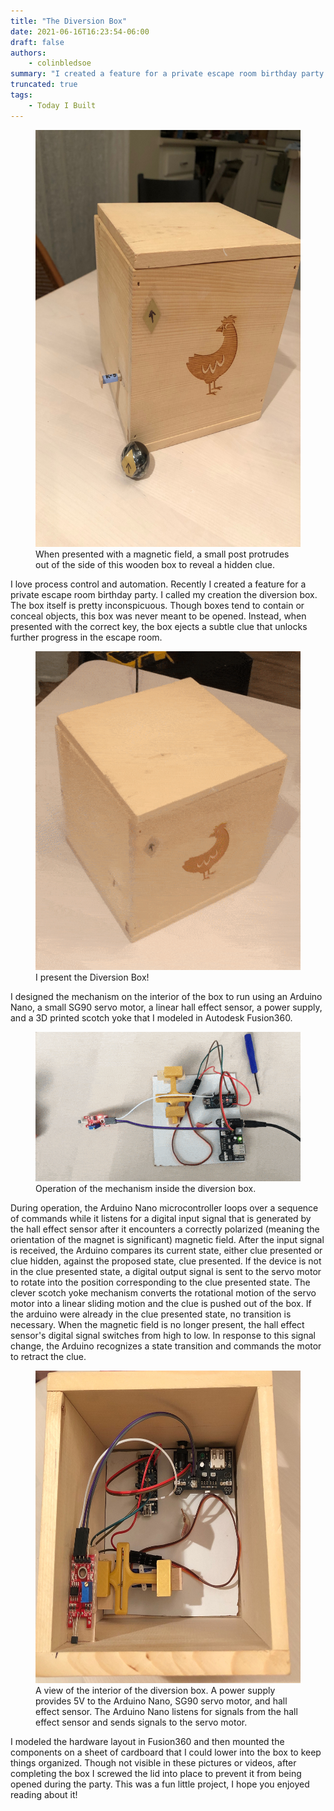 ```yaml
---
title: "The Diversion Box"
date: 2021-06-16T16:23:54-06:00
draft: false
authors:
    - colinbledsoe
summary: "I created a feature for a private escape room birthday party. I harnessed the power of an Arduino and some low voltage electronics to bring my project to life."
truncated: true
tags:
    - Today I Built
---
```


<div class="flex justify-center">
<figure class="gblog-post__figure">
    <a href="images/diversion_box.JPG">
        <img src="images/diversion_box.JPG"
            width="500"
            height="667">
    </a>
    <figcaption>When presented with a magnetic field, a small post protrudes out of the side of this wooden box to reveal a hidden clue.</figcaption>
</figure>
</div>

I love process control and automation. Recently I created a feature for a private escape room birthday party. I called my creation the diversion box. The box itself is pretty inconspicuous. Though boxes tend to contain or conceal objects, this box was never meant to be opened. Instead, when presented with the correct key, the box ejects a subtle clue that unlocks further progress in the escape room.

<div class="flex justify-center">
<figure class="gblog-post__figure">
    <a href="images/diversion_box_operation.gif">
        <img src="images/diversion_box_operation_optimized.gif">
    </a>
    <figcaption>I present the Diversion Box!</figcaption>
</figure>
</div>

I designed the mechanism on the interior of the box to run using an Arduino Nano, a small SG90 servo motor, a linear hall effect sensor, a power supply, and a 3D printed scotch yoke that I modeled in Autodesk Fusion360. 

<div class="flex justify-center">
<figure class="gblog-post__figure">
    <a href="images/diversion_box_test_run.gif">
        <img src="images/diversion_box_test_run_optimized.gif">    
    </a>
    <figcaption>Operation of the mechanism inside the diversion box.</figcaption>
</figure>
</div>

During operation, the Arduino Nano microcontroller loops over a sequence of commands while it listens for a digital input signal that is generated by the hall effect sensor after it encounters a correctly polarized (meaning the orientation of the magnet is significant) magnetic field. After the input signal is received, the Arduino compares its current state, either clue presented or clue hidden, against the proposed state, clue presented. If the device is not in the clue presented state, a digital output signal is sent to the servo motor to rotate into the position corresponding to the clue presented state. The clever scotch yoke mechanism converts the rotational motion of the servo motor into a linear sliding motion and the clue is pushed out of the box. If the arduino were already in the clue presented state, no transition is necessary. When the magnetic field is no longer present, the hall effect sensor's digital signal switches from high to low. In response to this signal change, the Arduino recognizes a state transition and commands the motor to retract the clue.

<div class="flex justify-center">
<figure class="gblog-post__figure">
    <a href="images/diversion_box_interior.JPG">
        <img src="images/diversion_box_interior.JPG"
            width="541"
            height="500">
    </a>
    <figcaption>A view of the interior of the diversion box. A power supply provides 5V to the Arduino Nano, SG90 servo motor, and hall effect sensor. The Arduino Nano listens for signals from the hall effect sensor and sends signals to the servo motor.</figcaption>
</figure>
</div>

I modeled the hardware layout in Fusion360 and then mounted the components on a sheet of cardboard that I could lower into the box to keep things organized. Though not visible in these pictures or videos, after completing the box I screwed the lid into place to prevent it from being opened during the party. This was a fun little project, I hope you enjoyed reading about it!